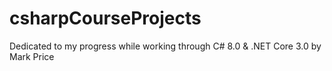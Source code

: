 # csharpCourseProjects
Dedicated to my progress while working through C# 8.0 &amp; .NET Core 3.0 by Mark Price
